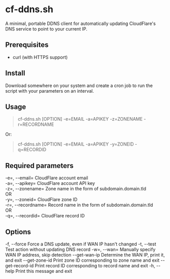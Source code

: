 # cf-ddns.sh
A minimal, portable DDNS client for automatically updating CloudFlare's DNS service to point to your current IP.

Prerequisites
------------
 - curl (with HTTPS support)

Install
------------
Download somewhere on your system and create a cron job to run the script with your parameters on an interval.

Usage
------------
> cf-ddns.sh \[OPTION\] -e=EMAIL -a=APIKEY -z=ZONENAME -r=RECORDNAME

Or:

> cf-ddns.sh \[OPTION\] -e=EMAIL -a=APIKEY -y=ZONEID -q=RECORDID

Required parameters
------------
 -e=, --email=         CloudFlare account email  
 -a=, --apikey=        CloudFlare account API key  
 -z=, --zonename=      Zone name in the form of subdomain.domain.tld  
   OR  
 -y=, --zoneid=        CloudFlare zone ID  
 -r=, --recordname=    Record name in the form of subdomain.domain.tld  
   OR  
 -q=, --recordid=      CloudFlare record ID  

Options
------------
  -f, --force		Force a DNS update, even if WAN IP hasn't changed
  -t, --test		Test action without updating DNS record
  -w=, --wan=		Manually specify WAN IP address, skip detection
  --get-wan-ip		Determine the WAN IP, print it, and exit
  --get-zone-id		Print zone ID corresponding to zone name and exit
  --get-record-id	Print record ID corresponding to record name and exit
  -h, --help		Print this message and exit
